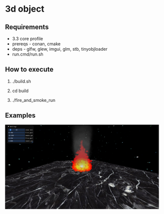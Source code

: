 # 3d object


## Requirements

- 3.3 core profile
- prereqs - conan, cmake
- deps - glfw, glew, imgui, glm, stb, tinyobjloader
- run.cmd/run.sh

## How to execute

1. ./build.sh

2. cd build

3. ./fire_and_smoke_run

## Examples

![1](./examples/fire.png)



